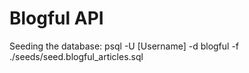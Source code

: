 # Blogful API

Seeding the database:
psql -U [Username] -d blogful -f ./seeds/seed.blogful_articles.sql

